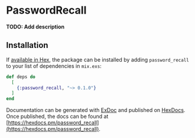 # PasswordRecall

**TODO: Add description**

## Installation

If [available in Hex](https://hex.pm/docs/publish), the package can be installed
by adding `password_recall` to your list of dependencies in `mix.exs`:

```elixir
def deps do
  [
    {:password_recall, "~> 0.1.0"}
  ]
end
```

Documentation can be generated with [ExDoc](https://github.com/elixir-lang/ex_doc)
and published on [HexDocs](https://hexdocs.pm). Once published, the docs can
be found at [https://hexdocs.pm/password_recall](https://hexdocs.pm/password_recall).

